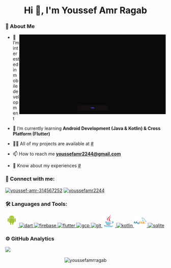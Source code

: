 <h1 align="center">Hi 👋, I'm Youssef Amr Ragab</h1>

<h3> 🚀 About Me </h3>

<img align="right" src="giphy.gif" alt="coding" width="460" height="250"/>

- 🌱 I’m interested in mobile development

- 🧠 I’m currently learning **Android Development (Java & Kotlin) & Cross Platform (Flutter)**

- 👨‍💻 All of my projects are available at [#](#)

- 📫 How to reach me **youssefamr2244@gmail.com**

- 📄 Know about my experiences [#](#)

<h3 align="left"> 🔗 Connect with me:</h3>
<p align="left">
<a href="https://linkedin.com/in/youssef-amr-314567252" target="blank"><img align="center" src="https://raw.githubusercontent.com/rahuldkjain/github-profile-readme-generator/master/src/images/icons/Social/linked-in-alt.svg" alt="youssef-amr-314567252" height="30" width="40" /></a>
<a href="https://www.leetcode.com/youssefamr2244" target="blank"><img align="center" src="https://raw.githubusercontent.com/rahuldkjain/github-profile-readme-generator/master/src/images/icons/Social/leet-code.svg" alt="youssefamr2244" height="30" width="40" /></a>
</p>

<h3 align="left"> 🛠 Languages and Tools:</h3>
<p align="left"> <a href="https://developer.android.com" target="_blank" rel="noreferrer"> <img src="https://raw.githubusercontent.com/devicons/devicon/master/icons/android/android-original-wordmark.svg" alt="android" width="40" height="40"/> </a> <a href="https://dart.dev" target="_blank" rel="noreferrer"> <img src="https://www.vectorlogo.zone/logos/dartlang/dartlang-icon.svg" alt="dart" width="40" height="40"/> </a> <a href="https://firebase.google.com/" target="_blank" rel="noreferrer"> <img src="https://www.vectorlogo.zone/logos/firebase/firebase-icon.svg" alt="firebase" width="40" height="40"/> </a> <a href="https://flutter.dev" target="_blank" rel="noreferrer"> <img src="https://www.vectorlogo.zone/logos/flutterio/flutterio-icon.svg" alt="flutter" width="40" height="40"/> </a> <a href="https://cloud.google.com" target="_blank" rel="noreferrer"> <img src="https://www.vectorlogo.zone/logos/google_cloud/google_cloud-icon.svg" alt="gcp" width="40" height="40"/> </a> <a href="https://git-scm.com/" target="_blank" rel="noreferrer"> <img src="https://www.vectorlogo.zone/logos/git-scm/git-scm-icon.svg" alt="git" width="40" height="40"/> </a> <a href="https://www.java.com" target="_blank" rel="noreferrer"> <img src="https://raw.githubusercontent.com/devicons/devicon/master/icons/java/java-original.svg" alt="java" width="40" height="40"/> </a> <a href="https://kotlinlang.org" target="_blank" rel="noreferrer"> <img src="https://www.vectorlogo.zone/logos/kotlinlang/kotlinlang-icon.svg" alt="kotlin" width="40" height="40"/> </a> <a href="https://www.mysql.com/" target="_blank" rel="noreferrer"> <img src="https://raw.githubusercontent.com/devicons/devicon/master/icons/mysql/mysql-original-wordmark.svg" alt="mysql" width="40" height="40"/> </a> <a href="https://www.sqlite.org/" target="_blank" rel="noreferrer"> <img src="https://www.vectorlogo.zone/logos/sqlite/sqlite-icon.svg" alt="sqlite" width="40" height="40"/> </a> </p>

<h3> ⚙️ GitHub Analytics</h3>

<!-- <img src="https://github-readme-stats.vercel.app/api?username=YoussefAmrRagab&theme=github_dark&show_icons=true"/> -->
<img src="https://github-readme-stats.vercel.app/api/top-langs?username=YoussefAmrRagab&layout=compact&theme=github_dark&show_icons=true"/>

<p align="center"> <img src="https://komarev.com/ghpvc/?username=youssefamrragab&label=Profile%20views&color=0e75b6&style=flat" alt="youssefamrragab" /> </p>
